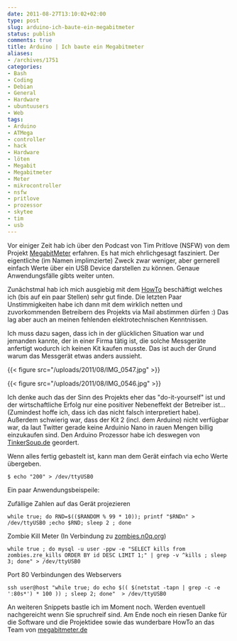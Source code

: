 ```yaml
---
date: 2011-08-27T13:10:02+02:00
type: post
slug: arduino-ich-baute-ein-megabitmeter
status: publish
comments: true
title: Arduino | Ich baute ein Megabitmeter
aliases:
- /archives/1751
categories:
- Bash
- Coding
- Debian
- General
- Hardware
- ubuntuusers
- Web
tags:
- Arduino
- ATMega
- controller
- hack
- Hardware
- löten
- Megabit
- Megabitmeter
- Meter
- mikrocontroller
- nsfw
- pritlove
- prozessor
- skytee
- tim
- usb
---
```


Vor einiger Zeit hab ich über den Podcast von Tim Pritlove (NSFW) von dem Projekt [MegabitMeter]( http://megabitmeter.de) erfahren. Es hat mich ehrlichgesagt fasziniert. Der eigentliche (im Namen implimzierte) Zweck zwar weniger, aber gernerell einfach Werte über ein USB Device darstellen zu können. Genaue Anwendungsfälle gibts weiter unten.

Zunächstmal hab ich mich ausgiebig mit dem [HowTo](http://megabitmeter.de/2010/12/megabitmeter-%E2%80%93-bandwidth-meter-diy-kit-howto/) beschäftigt welches ich (bis auf ein paar Stellen) sehr gut finde. Die letzten Paar Unstimmigkeiten habe ich dann mit dem wirklich netten und zuvorkommenden Betreibern des Projekts via Mail abstimmen dürfen :) Das lag aber auch an meinen fehlenden elektrotechnischen Kenntnissen.

Ich muss dazu sagen, dass ich in der glücklichen Situation war und jemanden kannte, der in einer Firma tätig ist, die solche Messgeräte anfertigt wodurch ich keinen Kit kaufen musste. Das ist auch der Grund warum das Messgerät etwas anders aussieht.

{{< figure src="/uploads/2011/08/IMG_0547.jpg" >}}

{{< figure src="/uploads/2011/08/IMG_0546.jpg" >}}

Ich denke auch das der Sinn des Projekts eher das "do-it-yourself" ist und der wirtschaftliche Erfolg nur eine positiver Nebeneffekt der Betreiber ist... (Zumindest hoffe ich, dass ich das nicht falsch interpretiert habe). Außerdem schwierig war, dass der Kit 2 (incl. dem Arduino) nicht verfügbar war, da laut Twitter gerade keine Arduinio Nano in rauen Mengen billig einzukaufen sind. Den Arduino Prozessor habe ich deswegen von [TinkerSoup.de](http://tinkersoup.de) geordert.

Wenn alles fertig gebastelt ist, kann man dem Gerät einfach via echo Werte übergeben.

```
$ echo "200" > /dev/ttyUSB0
```


Ein paar Anwendungsbeispeile:

Zufällige Zahlen auf das Gerät projezieren
```
while true; do RND=$(($RANDOM % 99 * 10)); printf "$RNDn" > /dev/ttyUSB0 ;echo $RND; sleep 2 ; done
```


Zombie Kill Meter (In Verbindung zu [zombies.n0q.org](http://zombies.n0q.org))
```
while true ; do mysql -u user -ppw -e "SELECT kills from zombies.zre_kills ORDER BY id DESC LIMIT 1;" | grep -v ^kills ; sleep 3; done" > /dev/ttyUSB0
```


Port 80 Verbindungen des Webservers
```
ssh user@host "while true; do echo $(( $(netstat -tapn | grep -c -e ':80s*') * 100 )) ; sleep 2; done"  > /dev/ttyUSB0
```


An weiteren Snippets bastle ich im Moment noch. Werden eventuell nachgereicht wenn Sie spruchreif sind. Am Ende noch ein riesen Danke für die Software und die Projektidee sowie das wunderbare HowTo an das Team von [megabitmeter.de](http://megabitmeter.de)
